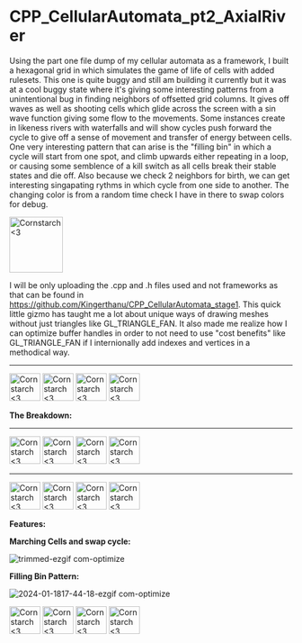 # CPP_CellularAutomata_pt2_AxialRiver
  Using the part one file dump of my cellular automata as a framework, I built a hexagonal grid in which simulates the game of life of cells with added rulesets. This one is quite buggy and still am building it currently but it was at a cool buggy state where it's giving some interesting patterns from a unintentional bug in finding neighbors of offsetted grid columns. It gives off waves as well as shooting cells which glide across the screen with a sin wave function giving some flow to the movements. Some instances create in likeness rivers with waterfalls and will show cycles push forward the cycle to give off a sense of movement and transfer of energy between cells. One very interesting pattern that can arise is the "filling bin" in which a cycle will start from one spot, and climb upwards either repeating in a loop, or causing some semblence of a kill switch as all cells break their stable states and die off. Also because we check 2 neighbors for birth, we can get interesting singapating rythms in which cycle from one side to another. The changing color is from a random time check I have in there to swap colors for debug.
  
  <img src="https://github.com/Kingerthanu/CPP_CellularAutomata_pt2_AxialRiver/assets/76754592/06504ebf-457c-4eee-83f4-7d46ca08435d" alt="Cornstarch <3" width="95" height="99">

  I will be only uploading the .cpp and .h files used and not frameworks as that can be found in https://github.com/Kingerthanu/CPP_CellularAutomata_stage1.
  This quick little gizmo has taught me a lot about unique ways of drawing meshes without just triangles like GL_TRIANGLE_FAN. It also made me realize how I can optimize buffer handles in order to not need to use "cost benefits" like GL_TRIANGLE_FAN if I internionally add indexes and vertices in a methodical way.

----------------------------------------------
<img src="https://github.com/Kingerthanu/CPP_CellularAutomata_pt2_AxialRiver/assets/76754592/892d7fb4-c8e9-4d49-995a-8bdd83132522" alt="Cornstarch <3" width="55" height="49"> <img src="https://github.com/Kingerthanu/CPP_CellularAutomata_pt2_AxialRiver/assets/76754592/892d7fb4-c8e9-4d49-995a-8bdd83132522" alt="Cornstarch <3" width="55" height="49"> <img src="https://github.com/Kingerthanu/CPP_CellularAutomata_pt2_AxialRiver/assets/76754592/892d7fb4-c8e9-4d49-995a-8bdd83132522" alt="Cornstarch <3" width="55" height="49"> <img src="https://github.com/Kingerthanu/CPP_CellularAutomata_pt2_AxialRiver/assets/76754592/892d7fb4-c8e9-4d49-995a-8bdd83132522" alt="Cornstarch <3" width="55" height="49">

**The Breakdown:**

  ------

<img src="https://github.com/Kingerthanu/CPP_CellularAutomata_pt2_AxialRiver/assets/76754592/fe802363-9cce-4df8-80ea-d4f0c7140293" alt="Cornstarch <3" width="55" height="49"> <img src="https://github.com/Kingerthanu/CPP_CellularAutomata_pt2_AxialRiver/assets/76754592/fe802363-9cce-4df8-80ea-d4f0c7140293" alt="Cornstarch <3" width="55" height="49"> <img src="https://github.com/Kingerthanu/CPP_CellularAutomata_pt2_AxialRiver/assets/76754592/fe802363-9cce-4df8-80ea-d4f0c7140293" alt="Cornstarch <3" width="55" height="49"> <img src="https://github.com/Kingerthanu/CPP_CellularAutomata_pt2_AxialRiver/assets/76754592/fe802363-9cce-4df8-80ea-d4f0c7140293" alt="Cornstarch <3" width="55" height="49">


----------------------------------------------

<img src="https://github.com/Kingerthanu/CPP_CellularAutomata_pt2_AxialRiver/assets/76754592/b5f2dc20-865c-4fcf-a51c-ee5062e6b484" alt="Cornstarch <3" width="55" height="49"> <img src="https://github.com/Kingerthanu/CPP_CellularAutomata_pt2_AxialRiver/assets/76754592/b5f2dc20-865c-4fcf-a51c-ee5062e6b484" alt="Cornstarch <3" width="55" height="49"> <img src="https://github.com/Kingerthanu/CPP_CellularAutomata_pt2_AxialRiver/assets/76754592/b5f2dc20-865c-4fcf-a51c-ee5062e6b484" alt="Cornstarch <3" width="55" height="49"> <img src="https://github.com/Kingerthanu/CPP_CellularAutomata_pt2_AxialRiver/assets/76754592/b5f2dc20-865c-4fcf-a51c-ee5062e6b484" alt="Cornstarch <3" width="55" height="49">



**Features:**


**Marching Cells and swap cycle:**

![trimmed-ezgif com-optimize](https://github.com/Kingerthanu/CPP_CellularAutomata_pt2_AxialRiver/assets/76754592/9668057b-d5e3-430d-ba08-994e855125bb)

**Filling Bin Pattern:**

![2024-01-1817-44-18-ezgif com-optimize](https://github.com/Kingerthanu/CPP_CellularAutomata_pt2_AxialRiver/assets/76754592/2d10834f-9ec3-4bf4-b50b-b609c20bd698)

<img src="https://github.com/Kingerthanu/CPP_CellularAutomata_pt2_AxialRiver/assets/76754592/57f55e0a-6453-4424-b0a8-c55160963205" alt="Cornstarch <3" width="55" height="49"> <img src="https://github.com/Kingerthanu/CPP_CellularAutomata_pt2_AxialRiver/assets/76754592/57f55e0a-6453-4424-b0a8-c55160963205" alt="Cornstarch <3" width="55" height="49"> <img src="https://github.com/Kingerthanu/CPP_CellularAutomata_pt2_AxialRiver/assets/76754592/57f55e0a-6453-4424-b0a8-c55160963205" alt="Cornstarch <3" width="55" height="49"> <img src="https://github.com/Kingerthanu/CPP_CellularAutomata_pt2_AxialRiver/assets/76754592/57f55e0a-6453-4424-b0a8-c55160963205" alt="Cornstarch <3" width="55" height="49">
